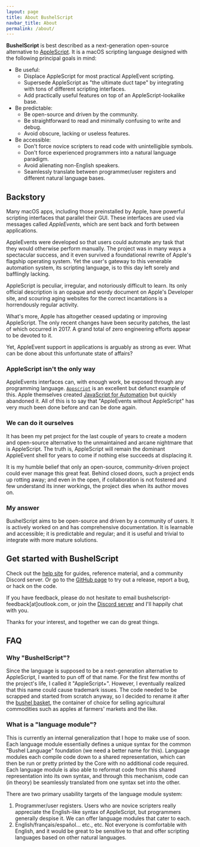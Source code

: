 ```yaml
---
layout: page
title: About BushelScript
navbar_title: About
permalink: /about/
---
```


<div style="text-align: initial" markdown="1">

**BushelScript** is best described as a next-generation open-source alternative to [AppleScript](https://en.wikipedia.org/wiki/AppleScript). It is a macOS scripting language designed with the following principal goals in mind:

- Be useful:
  - Displace AppleScript for most practical AppleEvent scripting.
  - Supersede AppleScript as "the ultimate duct tape" by integrating with tons of different scripting interfaces.
  - Add practically useful features on top of an AppleScript-lookalike base.
- Be predictable:
  - Be open-source and driven by the community.
  - Be straightforward to read and minimally confusing to write and debug.
  - Avoid obscure, lacking or useless features.
- Be accessible:
  - Don't force novice scripters to read code with unintelligible symbols.
  - Don't force experienced programmers into a natural language paradigm.
  - Avoid alienating non-English speakers.
  - Seamlessly translate between programmer/user registers and different natural language bases.

## Backstory

Many macOS apps, including those preinstalled by Apple, have powerful scripting interfaces that parallel their GUI. These interfaces are used via messages called _AppleEvents_, which are sent back and forth between applications.

AppleEvents were developed so that users could automate any task that they would otherwise perform manually. The project was in many ways a spectacular success, and it even survived a foundational rewrite of Apple's flagship operating system. Yet the user's gateway to this venerable automation system, its scripting language, is to this day left sorely and bafflingly lacking.

AppleScript is peculiar, irregular, and notoriously difficult to learn. Its only official description is an opaque and wordy document on Apple's Developer site, and scouring aging websites for the correct incantations is a horrendously regular activity.

What's more, Apple has altogether ceased updating or improving AppleScript. The only recent changes have been security patches, the last of which occurred in 2017. A grand total of zero engineering efforts appear to be devoted to it.

Yet, AppleEvent support in applications is arguably as strong as ever. What can be done about this unfortunate state of affairs?

### AppleScript isn't the only way

AppleEvents interfaces can, with enough work, be exposed through any programming language. [`Appscript`](http://appscript.sourceforge.net) is an excellent but defunct example of this. Apple themselves created [JavaScript for Automation](https://developer.apple.com/library/archive/releasenotes/InterapplicationCommunication/RN-JavaScriptForAutomation/Articles/Introduction.html) but quickly abandoned it. All of this is to say that "AppleEvents without AppleScript" has very much been done before and can be done again.

### We can do it ourselves

It has been my pet project for the last couple of years to create a modern and open-source alternative to the unmaintained and arcane nightmare that is AppleScript. The truth is, AppleScript will remain the dominant AppleEvent shell for years to come if nothing else succeeds at displacing it.

It is my humble belief that only an open-source, community-driven project could ever manage this great feat. Behind closed doors, such a project ends up rotting away; and even in the open, if collaboration is not fostered and few understand its inner workings, the project dies when its author moves on.

### My answer

BushelScript aims to be open-source and driven by a community of users. It is actively worked on and has comprehensive documentation. It is learnable and accessible; it is predictable and regular; and it is useful and trivial to integrate with more mature solutions.

## Get started with BushelScript

Check out the [help site](/help/) for guides, reference material, and a community Discord server. Or go to the [GitHub page](https://github.com/BushelScript/BushelScript) to try out a release, report a bug, or hack on the code.

If you have feedback, please do not hesitate to email bushelscript-feedback[at]outlook.com, or join the [Discord server](https://discord.gg/xdyCK9t) and I'll happily chat with you.

Thanks for your interest, and together we can do great things.

## FAQ

### Why "BushelScript"?

Since the language is supposed to be a next-generation alternative to AppleScript, I wanted to pun off of that name. For the first few months of the project's life, I called it "AppleScript+". However, I eventually realized that this name could cause trademark issues. The code needed to be scrapped and started from scratch anyway, so I decided to rename it after the [bushel basket](https://en.wikipedia.org/wiki/Bushel), the container of choice for selling agricultural commodities such as apples at farmers' markets and the like.

### What is a "language module"?

This is currently an internal generalization that I hope to make use of soon. Each language module essentially defines a unique syntax for the common "Bushel Language" foundation (we need a better name for this). Language modules each compile code down to a shared representation, which can then be run or pretty printed by the Core with no additional code required. Each language module is also able to reformat code from this shared representation into its own syntax, and through this mechanism, code can (in theory) be seamlessly translated from one syntax set into the other.

There are two primary usability targets of the language module system:

1. Programmer/user registers. Users who are novice scripters really appreciate the English-like syntax of AppleScript, but programmers generally despise it. We can offer language modules that cater to each.
2. English/français/español… etc., etc. Not everyone is comfortable with English, and it would be great to be sensitive to that and offer scripting languages based on other natural languages.

</div>
